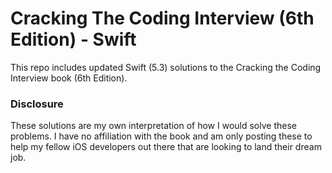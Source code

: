 # Cracking The Coding Interview (6th Edition) - Swift

This repo includes updated Swift (5.3) solutions to the Cracking the Coding Interview book (6th Edition). 

### Disclosure
These solutions are my own interpretation of how I would solve these problems. I have no affiliation with the book and am only posting these to help my fellow iOS developers out there that are looking to land their dream job.
